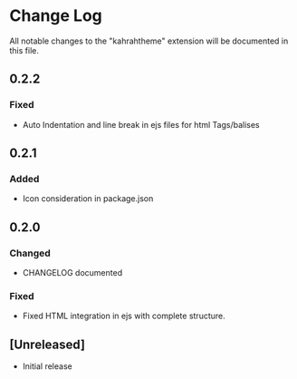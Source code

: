# Change Log

All notable changes to the "kahrahtheme" extension will be documented in this file.

## 0.2.2

### Fixed

- Auto Indentation and line break in ejs files for html Tags/balises

## 0.2.1

### Added

- Icon consideration in package.json

## 0.2.0

### Changed

- CHANGELOG documented

### Fixed

- Fixed HTML integration in ejs with complete structure.

## [Unreleased]

- Initial release